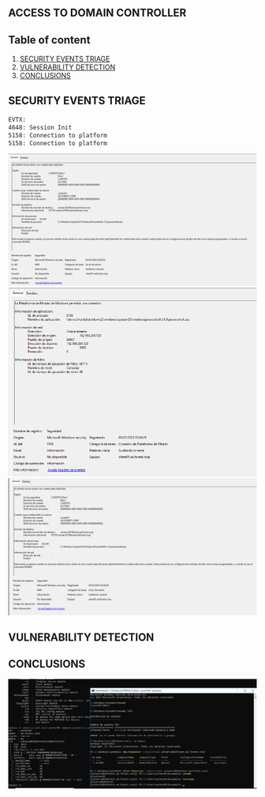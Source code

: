 ## ACCESS TO DOMAIN CONTROLLER

## Table of content

  1. [SECURITY EVENTS TRIAGE](#security-events-triage)
  2. [VULNERABILITY DETECTION](#vulnerability-detection)  
  3. [CONCLUSIONS](#conclusions)


## SECURITY EVENTS TRIAGE
```
EVTX: 
4648: Session Init
5158: Connection to platform
5158: Connection to platform
```

![PSRemoting worker01](resources/PSRemoting_1.png)
![PSRemoting worker01](resources/PSRemoting_2.png)
![PSRemoting worker01](resources/PSRemoting_3.png)


## VULNERABILITY DETECTION



## CONCLUSIONS

![PSRemoting worker01](resources/PSRrmoting_worker01.png)
